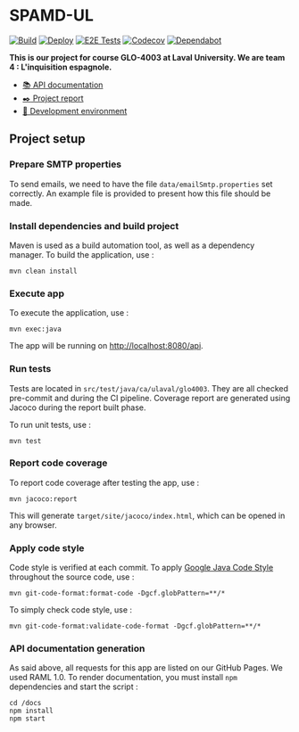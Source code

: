 # SPAMD-UL

[![Build](https://github.com/GLO4003UL/a20-eq4/workflows/Build/badge.svg)](https://github.com/GLO4003UL/a20-eq4/actions?query=workflow%3A%22Build%22)
[![Deploy](https://github.com/GLO4003UL/a20-eq4/workflows/Deploy/badge.svg)](https://github.com/GLO4003UL/a20-eq4/actions?query=workflow%3A%22Deploy%22)
[![E2E Tests](https://github.com/GLO4003UL/a20-eq4/workflows/E2E%20Tests/badge.svg)](https://github.com/GLO4003UL/a20-eq4/actions?query=workflow%3A%22E2E+Tests%22)
[![Codecov](https://codecov.io/gh/GLO4003UL/a20-eq4/branch/develop/graph/badge.svg?token=1L5N0NP4T7)](https://codecov.io/gh/GLO4003UL/a20-eq4)
[![Dependabot](https://badgen.net/badge/Dependabot/enabled/green?icon=dependabot)](https://dependabot.com/)

**This is our project for course GLO-4003 at Laval University. We are team 4 : L'inquisition espagnole.**

 - [:books: API documentation](https://glo4003ul.github.io/a20-eq4/)
 - [:black_nib: Project report](https://github.com/GLO4003UL/a20-eq4/wiki)
 - [:rocket: Development environment](https://glo4003-a20-eq4.herokuapp.com/api)

## Project setup

### Prepare SMTP properties

To send emails, we need to have the file `data/emailSmtp.properties` set correctly. An example file is provided to present how this file should be made.

### Install dependencies and build project

Maven is used as a build automation tool, as well as a dependency manager. To build the application, use : 

```
mvn clean install
```

### Execute app

To execute the application, use : 

```
mvn exec:java
```

The app will be running on [http://localhost:8080/api](http://localhost:8080/api).

### Run tests

Tests are located in `src/test/java/ca/ulaval/glo4003`. They are all checked pre-commit and during the CI pipeline. Coverage report are generated using Jacoco during the report built phase.

To run unit tests, use :

```
mvn test
```

### Report code coverage

To report code coverage after testing the app, use : 

```
mvn jacoco:report
```

This will generate `target/site/jacoco/index.html`, which can be opened in any browser.

### Apply code style

Code style is verified at each commit. To apply [Google Java Code Style](https://google.github.io/styleguide/javaguide.html) throughout the source code, use : 

```
mvn git-code-format:format-code -Dgcf.globPattern=**/*
```

To simply check code style, use :

```
mvn git-code-format:validate-code-format -Dgcf.globPattern=**/*
```

### API documentation generation

As said above, all requests for this app are listed on our GitHub Pages. We used RAML 1.0. To render documentation, you must install `npm` dependencies and start the script : 

```
cd /docs
npm install
npm start
```
